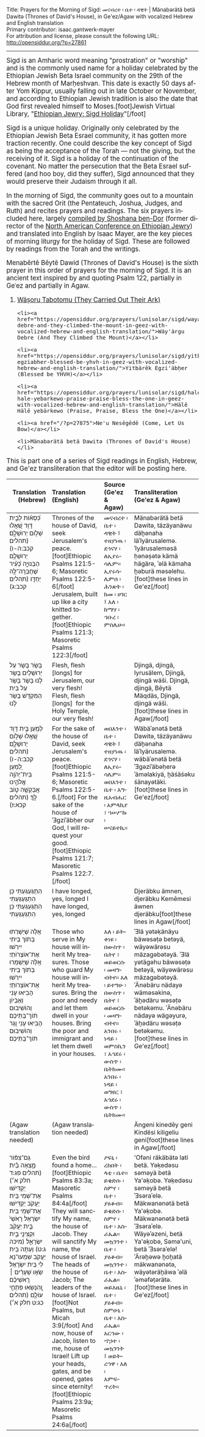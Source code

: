<html>
<head></head>
<body>
Title: Prayers for the Morning of Sigd: መናብረተ ፡ ቤተ ፡ ዳዊት | Mänabərätä betä Dawitə (Thrones of David's House), in Ge'ez/Agaw with vocalized Hebrew and English translation<br />
Primary contributor: isaac.gantwerk-mayer<br />
For attribution and license, please consult the following URL: <a href="http://opensiddur.org/?p=27861">http://opensiddur.org/?p=27861</a>
<p />
<hr />

<div class="english" lang="en" style="font-size: 1.2em;">
Sigd is an Amharic word meaning "prostration" or "worship" and is the commonly used name for a holiday celebrated by the Ethiopian Jewish Beta Israel community on the 29th of the Hebrew month of Marḥeshvan. This date is exactly 50 days after Yom Kippur, usually falling out in late October or November, and according to Ethiopian Jewish tradition is also the date that God first revealed himself to Moses.[foot]Jewish Virtual Library, "<a href="https://www.jewishvirtuallibrary.org/ethiopian-sigd-holiday">Ethiopian Jewry: Sigd Holiday</a>"[/foot]

Sigd is a unique holiday. Originally only celebrated by the Ethiopian Jewish Beta Esrael community, it has gotten more traction recently. One could describe the key concept of Sigd as being the acceptance of the Torah — not the giving, but the receiving of it. Sigd is a holiday of the continuation of the covenant. No matter the persecution that the Beta Esrael suffered (and hoo boy, did they suffer), Sigd announced that they would preserve their Judaism through it all.

In the morning of Sigd, the community goes out to a mountain with the sacred Orit (the Pentateuch, Joshua, Judges, and Ruth) and recites prayers and readings. The six prayers included here, largely <a href="https://www.ybz.org.il/?CategoryID=282&ArticleID=206#%D7%95%D7%A6%D7%95%D7%A8%D7%95%20%D7%AA%D7%91%D7%95%D7%AA%D7%9E%D7%95">compiled by Shoshana ben-Dor</a> (former director of the <a href="http://www.nacoej.org">North American Conference on Ethiopian Jewry</a>) and translated into English by Isaac Mayer, are the key pieces of morning liturgy for the holiday of Sigd. These are followed by readings from the Torah and the writings.

Menabērtē Bēytē Dawid (Thrones of David's House) is the sixth prayer in this order of prayers for the morning of Sigd. It is an ancient text inspired by and quoting Psalm 122, partially in Geʿez and partially in Agaw.

<ol>
    <li><a href="https://opensiddur.org/prayers/lunisolar/sigd/wasoru-tabotomu-they-carried-out-their-ark-in-geez-with-vocalized-hebrew-and-english-translation/">Wäṣoru Tabotomu (They Carried Out Their Ark)</a></li>

    <li><a href="https://opensiddur.org/prayers/lunisolar/sigd/wayargu-debre-and-they-climbed-the-mount-in-geez-with-vocalized-hebrew-and-english-translation/">Wäy'ärgu Debre (And They Climbed the Mount)</a></li>

    <li><a href="https://opensiddur.org/prayers/lunisolar/sigd/yitbarek-egziabher-blessed-be-yhvh-in-geez-with-vocalized-hebrew-and-english-translation/">Yitbärēk Egzi'äbḥer (Blessed be YHVH)</a></li>

    <li><a href="https://opensiddur.org/prayers/lunisolar/sigd/hale-hale-yebarkewo-praise-praise-bless-the-one-in-geez-with-vocalized-hebrew-and-english-translation/">Hälē Hälē yebärkewo (Praise, Praise, Bless the One)</a></li>

    <li><a href="/?p=27875">Ne'u Nesēgēdē (Come, Let Us Bow)</a></li>

    <li>Mänabərätä betä Dawitə (Thrones of David's House)</li>
</ol>

This is part one of a series of Sigd readings in English, Hebrew, and Ge'ez transliteration that the editor will be posting here.
</div>

<table style="margin-left: auto;margin-right: auto;" class="draggable">
<thead><tr><th id="x" style="text-align: right;">Translation (Hebrew)</th><th style="text-align: left;">Translation (English)</th><th style="text-align: left;">Source (Ge'ez & Agaw)</th><th style="text-align: left;">Transliteration (Ge'ez & Agaw)</th></tr></thead>
<tbody>
<tr><td style="vertical-align:top;">
<div class="liturgy" lang="he">
כִּ֝סְא֗וֹת לְבֵ֣ית דָּוִֽד שַׁ֭אֲלוּ שְׁל֣וֹם יְרוּשָׁלָ֑͏ִם׃׃ <span class="citation">(תהלים קכב:ה-ו)</span>
יְרוּשָׁלַ֥͏ִם הַבְּנוּיָ֑ה כְּ֝עִ֗יר שֶׁחֻבְּרָה־לָּ֥הּ יַחְדָּֽו׃ <span class="citation">(תהלים קכב:ג)</span>
</div></td>
 
<td style="vertical-align:top;">
<div class="english" lang="en" style="text-align: left;">
Thrones of the house of David, seek Jerusalem's peace.[foot]Ethiopic Psalms 121:5-6; Masoretic Psalms 122:5-6[/foot]
Jerusalem, built up like a city knitted together.[foot]Ethiopic Psalms 121:3; Masoretic Psalms 122:3[/foot]
</div></td>

<td style="vertical-align:top;">
<div class="ethiopic" lang="gez" style="text-align: left;">
መናብረተ ፡ ቤተ ፡ ዳዊት ፤ ተዘያነዉ ፡ ደኅናሃ ፡ ለኢየሩሳሌም።
ኢየሩሳሌምሰ ፡ ሕንጽት ፡ ከመ ፡ ሀገር ፤ እለ ፡ ከማሃ ፡ ኅቡረ ፡ ምስሌሁ። 
</div></td>
 
<td style="vertical-align:top;">
<div class="romanized-transliteration" lang="gez" style="text-align: left;">
Mänabərätä betä Dawitə, täzäyanäwu däḫənaha läʾIyärusalemə. 
ʾIyärusaleməsä ḥənəṣətə kämä hägärə, ʾəlä kämaha ḫəburä məsəlehu.[foot]these lines in Ge'ez[/foot]
</div></td></tr>


<tr><td style="vertical-align:top;">
<div class="liturgy" lang="he">
בָּשָׂר בָּשָׂר
עַל יְרוּשָׁלָיִם
בָּשָׂר לָנוּ
בָּשָׂר בָּשָׂר
עַל בֵּית הַמִּקְדָּשׁ
בָּשָׂר לָנוּ
</div></td>
 
<td style="vertical-align:top;">
<div class="english" lang="en" style="text-align: left;">
Flesh, flesh
[longs] for Jerusalem,
our very flesh!
Flesh, flesh [longs]&nbsp;
for the Holy Temple,
our very flesh!
</div></td>

<td style="vertical-align:top;">
<div class="ethiopic" lang="ahg" style="text-align: left;">

</div></td>
 
<td style="vertical-align:top;">
<div class="romanized-transliteration" style="text-align: left;">
Djingä, djingä, 
Iyrusälem,
Djingä, djingä wäši.
Djingä, djingä,
Bēytä Mäqdäs,
Djingä, djingä wäši.[foot]these lines in Agaw[/foot]
</div></td></tr>


<tr><td style="vertical-align:top;">
<div class="liturgy" lang="he">
לְמַֽעַן
בֵּ֣ית דָּוִֽד שַׁ֭אֲלוּ שְׁל֣וֹם יְרוּשָׁלָ֑͏ִם׃ <span class="citation">(תהלים קכב:ה-ו)</span>
לְ֭מַעַן בֵּית־יְהֹוָ֣ה אֱלֹהֵ֑ינוּ אֲבַקְשָׁ֖ה ט֣וֹב לָֽךְ׃ <span class="citation">(תהלים קכא:ז)</span>
</div></td>
 
<td style="vertical-align:top;">
<div class="english" lang="en" style="text-align: left;">
For the sake of 
the house of David, seek Jerusalem's peace.[foot]Ethiopic Psalms 121:5-6; Masoretic Psalms 122:5-6.[/foot]
For the sake of the house of ʾƎgziʾäbḥer our God, I will request your good.[foot]Ethiopic Psalms 121:7; Masoretic Psalms 122:7.[/foot]
</div></td>

<td style="vertical-align:top;">
<div class="ethiopic" lang="gez" style="text-align: left;">
ወበእንተ ፡ 
ቤተ ፡ ዳዊት ፤ ተዘያነዉ ፡ ደኅናሃ ፡ ለኢየሩሳሌም።
ወበእንተ ፡ ቤተ ፡ እግዚአብሔር ፡ አምላኪየ ፣ ኀሠሥኩ ፡ ሠናይተኪ።
 </div></td>
 
<td style="vertical-align:top;">
<div class="romanized-transliteration" lang="gez" style="text-align: left;">
Wäbäʾənətä
betä Dawitə, täzäyanäwu däḫənaha läʾIyärusalemə. 
wäbäʾənətä betä ʾƎgəziʾäbəḥerə ʾäməlakiyä, ḫäśäśəku śänayətäki.[foot]these lines in Ge'ez[/foot]
</div></td></tr>


<tr><td style="vertical-align:top;">
<div class="liturgy" lang="he">
הִתְגַּעְגַּעְתִּי כֵּן הִתְגַּעְגַּעְתִּי
הִתְגַּעְגַּעְתִּי כֵּן הִתְגַּעְגַּעְתִּי
</div></td>
 
<td style="vertical-align:top;">
<div class="english" lang="en" style="text-align: left;">
I have longed, yes, longed
I have longed, yes, longed
</div></td>

<td style="vertical-align:top;">
<div class="ethiopic" lang="ahg" style="text-align: left;">

</div></td>
 
<td style="vertical-align:top;">
<div class="romanized-transliteration" style="text-align: left;">
Djeräbku ämnen, djeräbku
Kemēmesi äwnen djeräbku[foot]these lines in Agaw[/foot]
</div></td></tr>


<tr><td style="vertical-align:top;">
<div class="liturgy" lang="he">
אֵֽלֶּה שֶׁיְּשָׁרְתוּ בְּתוֹךְ בֵּיתִי יִירְשׁוּ אֶת־אוֹצְרוֹתַי׃
אֵֽלֶּה שֶׁיְּשַׁמְּרוּ בְּתוֹךְ בֵּיתִי יִירְשׁוּ אֶת־אוֹצְרוֹתַי׃
הָבִיאוּ עָנִי וְאֶבְיוֹן וְהוֹשִׁיבוּם תּוֹךְ־בָּתֵּיכֶם׃
הָבִיאוּ עָנִי וָגֵר וְהוֹשִׁיבוּם תּוֹךְ־בָּתֵּיכֶם׃
</div></td>
 
<td style="vertical-align:top;">
<div class="english" lang="en" style="text-align: left;">
Those who serve in My house will inherit My treasures.
Those who guard My house will inherit My treasures.
Bring the poor and needy and let them dwell in your houses.
Bring the poor and immigrant and let them dwell in your houses.
</div></td>

<td style="vertical-align:top;">
<div class="ethiopic" lang="gez" style="text-align: left;">
እለ ፡ ይትቀነዩ ፡ በውስጥ ፡ ቤትየ ፣ ወይወርሱ ፡ መዛግብትየ።
እለ ፡ ይተግሁ ፡ በውስጥ ፡ ቤትየ ፣ ወይወርሱ ፡ መዛግብትየ።
አንበሩ ፡ ነዳይ ፡ ወምስኪን ፣ አኅደሩ ፡ ውስጥ ፡ ቤትክሙ።
አንበሩ ፡ ነዳይ ፡ ወግዩር ፣ አኅደሩ ፡ ውስጥ ፡ ቤትክሙ።
</div></td>
 
<td style="vertical-align:top;">
<div class="romanized-transliteration" lang="gez" style="text-align: left;">
ʾƎlä yətəḳänäyu bäwəsəṭə betəyä, wäyəwärəsu mäzagəbətəyä. 
ʾƎlä yətägəhu bäwəsəṭə betəyä, wäyəwärəsu mäzagəbətəyä. 
ʾÄnəbäru nädayə wäməsəkinə, ʾäḫədäru wəsəṭə betəkəmu. 
ʾÄnəbäru nädayə wägəyurə, ʾäḫədäru wəsəṭə betəkəmu.[foot]these lines in Ge'ez[/foot]
</div></td></tr>


<tr><td style="vertical-align:top;">
<div class="liturgy" lang="he">
(Agaw translation needed)
</div></td>
 
<td style="vertical-align:top;">
<div class="english" lang="en" style="text-align: left;">
(Agaw translation needed)
</div></td>

<td style="vertical-align:top;">
<div class="ethiopic" lang="ahg" style="text-align: left;">

</div></td>
 
<td style="vertical-align:top;">
<div class="romanized-transliteration" style="text-align: left;">
Ängeni kinedēy geni
Kindësi kiligeliu geni[foot]these lines in Agaw[/foot]
</div></td></tr>


<tr><td style="vertical-align:top;">
<div class="liturgy" lang="he">
גַּם־צִפּ֨וֹר מָ֪צְאָה בַ֡יִת׃ <span class="citation">(תהלים פג:ד חלק א׳)</span>
יַקְדִּישׁוּ אֶת־שְׁמִי בֵּית יַעֲקֹב
יַקְדִּישׁוּ אֶת־שְׁמִי בֵּית יִשְׂרָאֵל׃
רָאשֵׁי֙ בֵּ֣ית יַעֲקֹ֔ב
וּקְצִינֵ֖י בֵּ֣ית יִשְׂרָאֵ֑ל׃ <span class="citation">(מיכה ג:ט)</span>
וְעַתָּה בֵּית יַעֲקֹב
שִׁמְעוּ־נָא לִי בֵּית יִשְׂרָאֵל׃
שְׂא֤וּ שְׁעָרִ֨ים ׀ רָֽאשֵׁיכֶ֗ם וְֽ֭הִנָּשְׂאוּ פִּתְחֵ֣י עוֹלָ֑ם <span class="citation">(תהלים כג:ט חלק א׳)</span>
</div></td>
 
<td style="vertical-align:top;">
<div class="english" lang="en" style="text-align: left;">
Even the bird found a home…[foot]Ethiopic Psalms 83:3a; Masoretic Psalms 84:4a[/foot]
They will sanctify My name, the house of Jacob. 
They will sanctify My name, the house of Israel. 
The heads of the house of Jacob;
The leaders of the house of Israel.[foot]Not Psalms, but Micah 3:9[/foot]
And now, house of Jacob,
listen to me, house of Israel!
Lift up your heads, gates, and be opened, gates since eternity![foot]Ethiopic Psalms 23:9a; Masoretic Psalms 24:6a[/foot]
</div></td>

<td style="vertical-align:top;">
<div class="ethiopic" lang="gez" style="text-align: left;">
ዖፍኒ ፡ ረከበት ፡ ላቲ ፡ ቤተ። 
ይቄድሱ ፡ ስምየ ፡ ቤተ ፡ ያዕቆብ።
ይቄድሱ ፡ ስምየ ፡ ቤተ ፡ እስራኤል።
መኳንንተ ፡ ቤተ ፡ ያዕቆብ።
መኳንንተ ፡ ቤተ ፡ እስራኤል።
ወይእዜኒ ፡ ቤተ ፡ ያዕቆብ።
ስምዑኒ ፡ ቤተ ፡ እስራኤል።
አርኅው ፡ ኆኃተ ፡ መኳንንት ፤ ወይትረኀዋ ፡ እለ ፡ እምፍጥረት።
</div></td>
 
<td style="vertical-align:top;">
<div class="romanized-transliteration" lang="gez" style="text-align: left;">
ʽOfəni räkäbätə lati betä.  
Yəḳedəsu səməyä betä Yaʽəḳobə. 
Yəḳedəsu səməyä betä ʾƎsəraʾelə. 
Mäkwanənətä betä Yaʽəḳobə.
Mäkwanənətä betä ʾƎsəraʾelə. 
Wäyəʾəzeni, betä Yaʽəḳobə,
Səməʽuni, betä ʾƎsəraʾelə!
ʾÄrəḫəwə ḫoḫatä mäkwanənətə, wäyətəräḫäwa ʾəlä ʾəməfəṭərätə.[foot]these lines in Ge'ez[/foot]
</div></td></tr>
</tbody></table>

&nbsp;
</body>
</html>